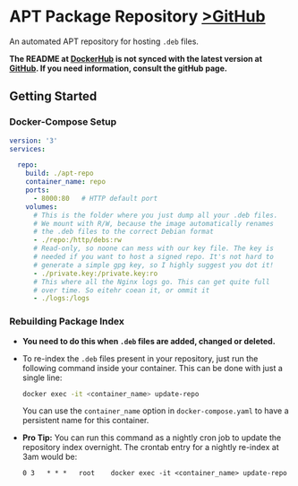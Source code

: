
# APT Package Repository [>GitHub](https://github.com/TheClockTwister/apt-repo)

An automated APT repository for hosting `.deb` files.

**The README at [DockerHub](https://hub.docker.com/r/theclocktwister/apt-repo) is
not synced with the latest version at [GitHub](https://github.com/TheClockTwister/apt-repo).
If you need information, consult the gitHub page.**


## Getting Started

### Docker-Compose Setup

```yaml
version: '3'
services:

  repo:
    build: ./apt-repo
    container_name: repo
    ports:
      - 8000:80   # HTTP default port
    volumes:
      # This is the folder where you just dump all your .deb files.
      # We mount with R/W, because the image automatically renames
      # the .deb files to the correct Debian format
      - ./repo:/http/debs:rw
      # Read-only, so noone can mess with our key file. The key is
      # needed if you want to host a signed repo. It's not hard to
      # generate a simple gpg key, so I highly suggest you dot it!
      - ./private.key:/private.key:ro
      # This where all the Nginx logs go. This can get quite full
      # over time. So eitehr coean it, or ommit it
      - ./logs:/logs
```

### Rebuilding Package Index

- **You need to do this when `.deb` files are added, changed or deleted.**

- To re-index the `.deb` files present in your repository, just run
  the following command inside your container. This can be done with
  just a single line:

  ```bash
  docker exec -it <container_name> update-repo
  ```

  You can use the `container_name` option in `docker-compose.yaml`
  to have a persistent name for this container.

- **Pro Tip:** You can run this command as a nightly cron job to update the repository
  index overnight. The crontab entry for a nightly re-index at 3am would be:
  ```
  0 3   * * *   root    docker exec -it <container_name> update-repo
  ```

